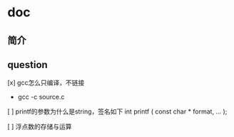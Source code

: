 # doc


## 简介



## question
[x] gcc怎么只编译，不链接
- gcc -c source.c


[ ] printf的参数为什么是string，签名如下
    int printf ( const char * format, ... );

[ ] 浮点数的存储与运算